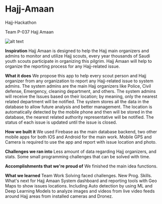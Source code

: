 # Hajj-Amaan
Hajj-Hackathon

Team P-037 Hajj Amaan 

![alt text](https://challengepost-s3-challengepost.netdna-ssl.com/photos/production/software_photos/000/667/058/datas/gallery.jpg)

**Inspiration**
Hajj Amaan is designed to help the Hajj main organizers and admins to monitor and utilize Hajj scouts, every year thousands of Saudi youth scouts participate in organizing this pilgrim. Hajj Amaan will help to organize the reporting process for any Hajj-related issue.

**What it does**
We propose this app to help every scout person and Hajj organizer from any organization to report any Hajj-related issue to system admins. The system admins are the main Hajj organizers like Police, Civil defense, Emergency, cleaning department, and others. The system admins will receive the Issues based on their location; by meaning, only the nearest related department will be notified. The system stores all the data in the database to allow future analysis and better management. The location is automatically detected by the mobile phone and then will be stored in the database, the nearest related authority representative will be notified. The status of each issue is updated until the issue is closed.

**How we built it**
We used Firebase as the main database backend, two other mobile apps for both IOS and Android for the main work. Mobile GPS and Camera is required to use the app and report with issue location and photo.

**Challenges we ran into**
Less amount of data regarding Hajj organizers, and stats. Some small programming challenges that can be solved with time.

**Accomplishments that we're proud of**
We finished the main idea functions.

**What we learned**
Team Work
Solving faced challenges.
New Prog. Skills.
What's next for Hajj Amaan
System dashboard and reporting tools with Geo Maps to show issues locations.
Including Auto detection by using ML and Deep Learning Models to analyze images and videos from live video feeds around Hajj areas from installed cameras and Dronez.
